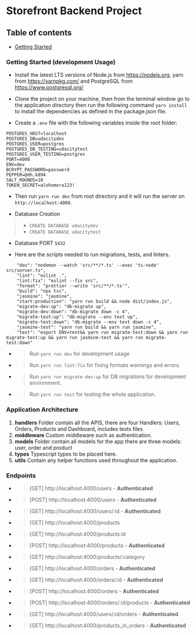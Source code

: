 # Storefront Backend Project

## Table of contents

- [Getting Started](#getting-started)

### Getting Started (development Usage)

- Install the latest LTS versions of Node.js from https://nodejs.org, yarn from https://yarnpkg.com/ and PostgreSQL from https://www.postgresql.org/

- Clone the project on your machine, then from the terminal window go to the application directory then run the following command `yarn install` to install the dependencies as defined in the package.json file.

- Create a `.env` file with the following variables inside the root folder:

```
POSTGRES_HOST=localhost
POSTGRES_DB=udacitydev
POSTGRES_USER=postgres
POSTGRES_DB_TESTING=udacitytest
POSTGRES_USER_TESTING=postgres
PORT=4000
ENV=dev
BCRYPT_PASSWORD=password
PEPPER=@dh.k094
SALT_ROUNDS=10
TOKEN_SECRET=alohomora123!
```

- Then run `yarn run dev` from root directory and it will run the server on `http://localhost:4000`.

- Database Creation

> - `CREATE DATABASE udacitydev`
> - `CREATE DATABASE udacitytest`

- Database PORT `5432`

- Here are the scripts needed to run migrations, tests, and linters.

```
    "dev": "nodemon --watch 'src/**/*.ts' --exec 'ts-node' src/server.ts",
    "lint": "eslint .",
    "lint:fix": "eslint --fix src",
    "format": "prettier --write 'src/**/*.ts'",
    "build": "npx tsc",
    "jasmine": "jasmine",
    "start:production": "yarn run build && node dist/index.js",
    "migrate-dev:up": "db-migrate up",
    "migrate-dev:down": "db-migrate down -c 4",
    "migrate-test:up": "db-migrate --env test up",
    "migrate-test:down": "db-migrate --env test down -c 4",
    "jasmine-test": "yarn run build && yarn run jasmine",
    "test": "export ENV=test&& yarn run migrate-test:down && yarn run migrate-test:up && yarn run jasmine-test && yarn run migrate-test:down"
```

- > Run `yarn run dev` for development usage
- > Run `yarn run lint:fix` for fixing formats warnings and errors.
- > Run `yarn run migrate-dev:up` for DB migrations for development environment.
- > Run `yarn run test` for testing the whole application.

### Application Architecture

1. **handlers** Folder contain all the APIS, there are four Handlers: Users, Orders, Products and Dashboard, includes tests files
2. **middleware** Custom middleware such as authentication.
3. **models** Folder contain all models for the app there are three models: user, order and product
4. **types** Typescript types to be placed here.
5. **utils** Contain any helper functions used throughout the application.

### Endpoints

- > [GET] http://localhost:4000/users - **Authenticated**
- > [POST] http://localhost:4000/users - **Authenticated**
- > [GET] http://localhost:4000/users/:id - **Authenticated**

- > [GET] http://localhost:4000/products
- > [GET] http://localhost:4000/products:id
- > [POST] http://localhost:4000/products - **Authenticated**
- > [GET] http://localhost:4000/products/:category

- > [GET] http://localhost:4000/orders - **Authenticated**
- > [GET] http://localhost:4000/orders/:id - **Authenticated**
- > [POST] http://localhost:4000/orders - **Authenticated**
- > [POST] http://localhost:4000/orders/:id/products - **Authenticated**

- > [GET] http://localhost:4000/users/:id/orders - **Authenticated**
- > [GET] http://localhost:4000/products_in_orders - **Authenticated**
